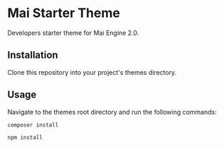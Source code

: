 # Mai Starter Theme

Developers starter theme for Mai Engine 2.0.

## Installation

Clone this repository into your project's themes directory.

## Usage

Navigate to the themes root directory and run the following commands:

```shell
composer install
```

```shell
npm install
```
